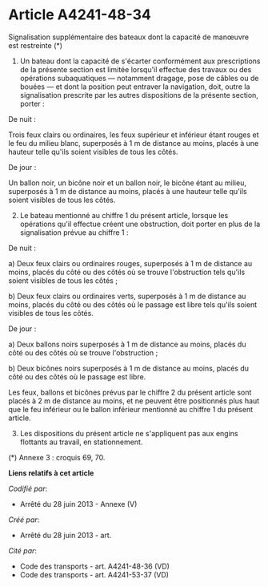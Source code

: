 # Article A4241-48-34

Signalisation supplémentaire des bateaux dont la capacité de manœuvre est restreinte (*)

1. Un bateau dont la capacité de s'écarter conformément aux prescriptions de la présente section est limitée lorsqu'il
effectue des travaux ou des opérations subaquatiques ― notamment dragage, pose de câbles ou de bouées ― et dont la position
peut entraver la navigation, doit, outre la signalisation prescrite par les autres dispositions de la présente section,
porter :

De nuit :

Trois feux clairs ou ordinaires, les feux supérieur et inférieur étant rouges et le feu du milieu blanc, superposés à 1 m de
distance au moins, placés à une hauteur telle qu'ils soient visibles de tous les côtés.

De jour :

Un ballon noir, un bicône noir et un ballon noir, le bicône étant au milieu, superposés à 1 m de distance au moins, placés à
une hauteur telle qu'ils soient visibles de tous les côtés.

2. Le bateau mentionné au chiffre 1 du présent article, lorsque les opérations qu'il effectue créent une obstruction, doit
porter en plus de la signalisation prévue au chiffre 1 :

De nuit :

a) Deux feux clairs ou ordinaires rouges, superposés à 1 m de distance au moins, placés du côté ou des côtés où se trouve
l'obstruction tels qu'ils soient visibles de tous les côtés ;

b) Deux feux clairs ou ordinaires verts, superposés à 1 m de distance au moins, placés du côté ou des côtés où le passage est
libre tels qu'ils soient visibles de tous les côtés.

De jour :

a) Deux ballons noirs superposés à 1 m de distance au moins, placés du côté ou des côtés où se trouve l'obstruction ;

b) Deux bicônes noirs superposés à 1 m de distance au moins, placés du côté ou des côtés où le passage est libre.

Les feux, ballons et bicônes prévus par le chiffre 2 du présent article sont placés à 2 m de distance au moins, et ne peuvent
être positionnés plus haut que le feu inférieur ou le ballon inférieur mentionné au chiffre 1 du présent article.

3. Les dispositions du présent article ne s'appliquent pas aux engins flottants au travail, en stationnement.

(*) Annexe 3 : croquis 69, 70.

**Liens relatifs à cet article**

_Codifié par_:

  - Arrêté du 28 juin 2013 -  Annexe (V)

_Créé par_:

  - Arrêté du 28 juin 2013 - art.

_Cité par_:

  - Code des transports - art. A4241-48-36 (VD)
  - Code des transports - art. A4241-53-37 (VD)
